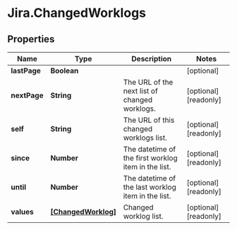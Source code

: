 # Jira.ChangedWorklogs

## Properties

Name | Type | Description | Notes
------------ | ------------- | ------------- | -------------
**lastPage** | **Boolean** |  | [optional] 
**nextPage** | **String** | The URL of the next list of changed worklogs. | [optional] [readonly] 
**self** | **String** | The URL of this changed worklogs list. | [optional] [readonly] 
**since** | **Number** | The datetime of the first worklog item in the list. | [optional] [readonly] 
**until** | **Number** | The datetime of the last worklog item in the list. | [optional] [readonly] 
**values** | [**[ChangedWorklog]**](ChangedWorklog.md) | Changed worklog list. | [optional] [readonly] 


